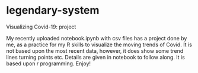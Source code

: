 # legendary-system

Visualizing Covid-19: project

My recently uploaded notebook.ipynb with csv files has a project done by me, as a practice for my R skills to visualize the moving trends of Covid. It is not based upon the most recent data, however, it does show some trend lines turning points etc. Details are given in notebook to follow along. It is based upon r programming. Enjoy!
